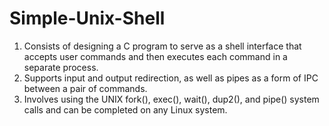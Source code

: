 # Simple-Unix-Shell
1. Consists of designing a C program to serve as a shell interface that accepts user commands and then executes each command in a separate process.  
2. Supports input and output redirection, as well as pipes as a form of IPC between a pair of commands.  
3. Involves using the UNIX fork(), exec(), wait(), dup2(), and pipe() system calls and can be completed on any Linux system.
